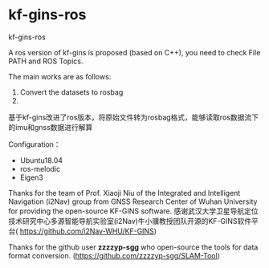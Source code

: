 # kf-gins-ros
kf-gins-ros

A ros version of kf-gins is proposed (based on C++), you need to check File PATH and ROS Topics.

The main works are as follows:
1. Convert the datasets to rosbag
2. 

基于kf-gins改进了ros版本，将原始文件转为rosbag格式，能够读取ros数据流下的imu和gnss数据进行解算

Configuration：
* Ubuntu18.04
* ros-melodic
* Eigen3


Thanks for the team of Prof. Xiaoji Niu of the Integrated and Intelligent Navigation (i2Nav) group from GNSS Research Center of Wuhan University for providing the open-source KF-GINS software.
感谢武汉大学卫星导航定位技术研究中心多源智能导航实验室(i2Nav)牛小骥教授团队开源的KF-GINS软件平台(
https://github.com/i2Nav-WHU/KF-GINS)

Thanks for the github user **zzzzyp-sgg** who open-source the tools for data format conversion.
(https://github.com/zzzzyp-sgg/SLAM-Tool)

